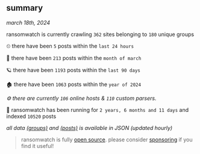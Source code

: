 
## summary
_march 18th, 2024_

ransomwatch is currently crawling `362` sites belonging to `180` unique groups

⏲ there have been `5` posts within the `last 24 hours`

🦈 there have been `213` posts within the `month of march`

🪐 there have been `1193` posts within the `last 90 days`

🏚 there have been `1063` posts within the `year of 2024`

_⚙️ there are currently `106` online hosts & `110` custom parsers._

🦕 ransomwatch has been running for `2 years, 6 months and 11 days` and indexed `10520` posts

_all data  [(groups)](http://ransomwhat.telemetry.ltd/groups) and [(posts)](http://ransomwhat.telemetry.ltd/posts) is available in JSON (updated hourly)_

> ransomwatch is fully [open source](https://github.com/joshhighet/ransomwatch#ransomwatch--). please consider [sponsoring](https://github.com/sponsors/joshhighet) if you find it useful!
